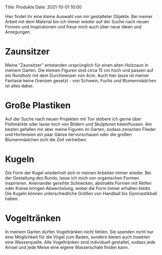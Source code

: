 Title: Produkte
Date: 2021-10-01 10:00

Hier findet ihr eine kleine Auswahl von mir gestalteter Objekte. Bei meiner Arbeit mit dem Material bin ich immer wieder auf der Suche nach neuen Formen und Inspirationen und freue mich auch über neue Ideen und Anregungen. 

# Zaunsitzer

Meine “Zaunsitzer” entstanden ursprünglich für einen alten Holzzaun in meinem Garten. Die kleinen Figuren sind circa 15 cm hoch und passen auf ein Rundholz mit dem Durchmesser von 4cm. Auch hier lasse ist meiner Fantasie keine Grenzen gesetzt - von Schwein, Fuchs und Blumenmädchen ist alles dabei. 


# Große Plastiken

Auf der Suche nach neuen Projekten mit Ton stöbere ich gerne über Flohmärkte oder lasse mich von Bildern und Skulpturen beeinflussen. Am besten gefallen mir aber meine Figuren im Garten, sodass zwischen Flieder und Hortensien ein paar Gänse hervorschauen oder die großen Blumenmädchen sich die Zeit vertreiben. 


# Kugeln

Die Form der Kugel wiederholt sich in meinen Arbeiten immer wieder. Bei der Gestaltung des Runds, lasse ich mich von organischen Formen inspirieren. Aneinander gereihte Schnecken, abstrakte Formen mit Reifen oder Kreise bringen Abwechslung, wobei die Form immer erhalten bleibt. Die Kugeln können unterschiedliche Größen von Handball bis Gymnastikball haben. 

# Vogeltränken
In meinem Garten dürfen Vogeltränken nicht fehlen. Sie spenden nicht nur eine Möglichkeit für die Vögel zum Baden, sondern bieten auch Insekten eine Wasserquelle. Alle Vogeltränken sind individuell gestaltet, sodass jede Amsel und jede Meise eine eigene Wasserschale finden kann. 


